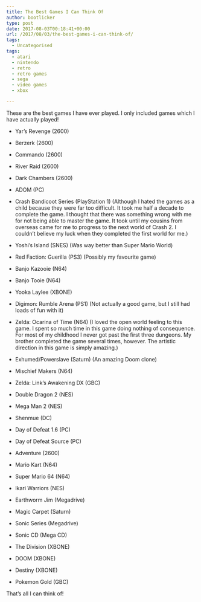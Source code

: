 ```yaml
---
title: The Best Games I Can Think Of
author: bootlicker
type: post
date: 2017-08-03T00:18:41+00:00
url: /2017/08/03/the-best-games-i-can-think-of/
tags:
  - Uncategorised
tags:
  - atari
  - nintendo
  - retro
  - retro games
  - sega
  - video games
  - xbox

---
```

These are the best games I have ever played. I only included games which I have actually played!

  * Yar&#8217;s Revenge (2600)
  * Berzerk (2600)
  * Commando (2600)
  * River Raid (2600)
  * Dark Chambers (2600)
  * ADOM (PC)
  * Crash Bandicoot Series (PlayStation 1) (Although I hated the games as a child because they were far too difficult. It took me half a decade to complete the game. I thought that there was something wrong with me for not being able to master the game. It took until my cousins from overseas came for me to progress to the next world of Crash 2. I couldn&#8217;t believe my luck when they completed the first world for me.)

  * Yoshi&#8217;s Island (SNES) (Was way better than Super Mario World)
  * Red Faction: Guerilla (PS3) (Possibly my favourite game)
  * Banjo Kazooie (N64)
  * Banjo Tooie (N64)
  * Yooka Laylee (XBONE)
  * Digimon: Rumble Arena (PS1) (Not actually a good game, but I still had loads of fun with it)
  * Zelda: Ocarina of Time (N64) (I loved the open world feeling to this game. I spent so much time in this game doing nothing of consequence. For most of my childhood I never got past the first three dungeons. My brother completed the game several times, however. The artistic direction in this game is simply amazing.)
  * Exhumed/Powerslave (Saturn) (An amazing Doom clone)
  * Mischief Makers (N64)
  * Zelda: Link&#8217;s Awakening DX (GBC)
  * Double Dragon 2 (NES)
  * Mega Man 2 (NES)
  * Shenmue (DC)
  * Day of Defeat 1.6 (PC)
  * Day of Defeat Source (PC)
  * Adventure (2600)
  * Mario Kart (N64)
  * Super Mario 64 (N64)
  * Ikari Warriors (NES)
  * Earthworm Jim (Megadrive)
  * Magic Carpet (Saturn)
  * Sonic Series (Megadrive)
  * Sonic CD (Mega CD)
  * The Division (XBONE)
  * DOOM (XBONE)
  * Destiny (XBONE)
  * Pokemon Gold (GBC)

That&#8217;s all I can think of!
